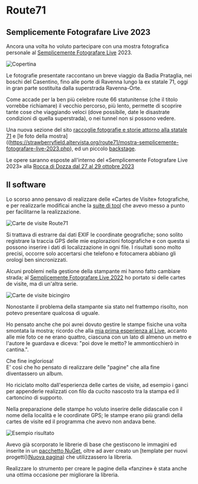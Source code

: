 # Route71

## Semplicemente Fotografare Live 2023

Ancora una volta ho voluto partecipare con una mostra fotografica personale al [Semplicemente Fotografare Live](https://strawberryfield.altervista.org/fq/semplicementefotografarelive.php) 2023.

![Copertina](https://strawberryfield.altervista.org/route71/foto/cover.jpg)

Le fotografie presentate raccontano un breve viaggio da Badia Prataglia, nei boschi del Casentino, fino alle porte di Ravenna lungo la ex statale 71, oggi in gran parte sostituita dalla superstrada Ravenna-Orte.

Come accade per la ben più celebre route 66 statunitense (che il titolo vorrebbe richiamare) il vecchio percorso, più lento, permette di scoprire tante cose che viaggiando veloci (dove possibile, date le disastrate condizioni di quella superstrada), o nei tunnel non si possono vedere.

Una nuova sezione del sito [raccoglie fotografie e storie attorno alla statale 71](https://strawberryfield.altervista.org/route71/index.php) e [le foto della mostra]((https://strawberryfield.altervista.org/route71/mostra-semplicemente-fotografare-live-2023.php), ed un piccolo [backstage](https://strawberryfield.altervista.org/route71/allestimento-mostra-roberto-ceccarelli-semplicemente-fotografare.php).

Le opere saranno esposte all'interno del «Semplicemente Fotografare Live 2023» alla [Rocca di Dozza dal 27 al 29 ottobre 2023](https://fb.me/e/11Gb8MlzO)

## Il software

Lo scorso anno pensavo di realizzare delle «Cartes de Visite» fotografiche, e per realizzarle modificai anche la [suite di tool](https://github.com/strawberryfield/Contemporary_CDV) che avevo messo a punto per facilitarne la realizzazione.

![Carte de visite Route71](https://strawberryfield.altervista.org/route71/foto/route71-carte-de-visite.jpg)

Si trattava di estrarre dai dati EXIF le coordinate geografiche; sono solito registrare la traccia GPS delle mie esplorazioni fotografiche e con questa si possono inserire i dati di localizzazione in ogni file.
I risultati sono molto precisi, occorre solo accertarsi che telefono e fotocamera abbiano gli orologi ben sincronizzati.

Alcuni problemi nella gestione della stampante mi hanno fatto cambiare strada; al [Semplicemente Fotografare Live 2022](https://strawberryfield.altervista.org/bicingiro/index.php) ho portato si delle cartes de visite, ma di un'altra serie.

![Carte de visite bicingiro](https://strawberryfield.altervista.org/bicingiro/foto/allestimento.jpg)

Nonostante il problema della stampante sia stato nel frattempo risolto, non potevo presentare qualcosa di uguale.

Ho pensato anche che poi avrei dovuto gestire le stampe fisiche una volta smontata la mostra; ricordo che alla [mia prima esperienza al Live](https://strawberryfield.altervista.org/fq/index.php), accanto alle mie foto ce ne erano quattro, ciascuna con un lato di almeno un metro e l'autore le guardava e diceva: "poi dove le metto? le ammonticchierò in cantina.".

Che fine ingloriosa!  
E' così che ho pensato di realizzare delle "pagine" che alla fine diventassero un album.

Ho riciclato molto dall'esperienza delle cartes de visite, ad esempio i ganci per appenderle realizzati con filo da cucito nascosto tra la stampa ed il cartoncino di supporto.

Nella preparazione delle stampe ho voluto inserire delle didascalie con il nome della località e le coordinate GPS; le stampe erano più grandi della cartes de visite ed il programma che avevo non andava bene.

![Esempio risultato](https://strawberryfield.altervista.org/route71/foto/esempio_pannello.jpg)

Avevo già scorporato le librerie di base che gestiscono le immagini ed inserite in un [pacchetto NuGet](https://www.nuget.org/packages/Casasoft.CCDV.Common), oltre ad aver creato un [template per nuovi progetti]([Nuova pagina](https://www.nuget.org/packages/Casasoft.CCDV.ProjectTemplate)) che utilizzassero la libreria.

Realizzare lo strumento per creare le pagine della «fanzine» è stata anche una ottima occasione per migliorare la libreria.
